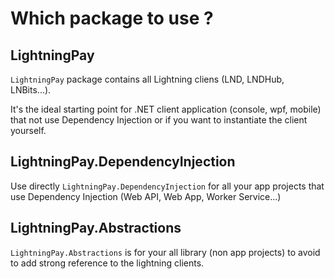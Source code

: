 # Which package to use ?

## LightningPay

`LightningPay` package contains all Lightning cliens (LND, LNDHub, LNBits...).

It's the ideal starting point for .NET client application (console, wpf, mobile) that not use Dependency Injection or if you want to instantiate the client yourself.

## LightningPay.DependencyInjection

Use directly `LightningPay.DependencyInjection` for all your app projects that use Dependency Injection (Web API, Web App, Worker Service...)

## LightningPay.Abstractions

`LightningPay.Abstractions` is for your all library (non app projects) to avoid to add strong reference to the lightning clients.

